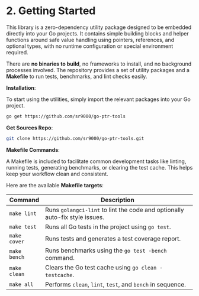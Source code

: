 # 2. Getting Started

This library is a zero-dependency utility package designed to be embedded directly into your Go projects. It contains simple building blocks and helper functions around safe value handling using pointers, references, and optional types, with no runtime configuration or special environment required.

There are **no binaries to build**, no frameworks to install, and no background processes involved. The repository provides a set of utility packages and a **Makefile** to run tests, benchmarks, and lint checks easily.

**Installation**:

To start using the utilities, simply import the relevant packages into your Go project.

```bash
go get https://github.com/sr9000/go-ptr-tools
```

**Get Sources Repo**:

```bash
git clone https://github.com/sr9000/go-ptr-tools.git
```

**Makefile Commands**:

A Makefile is included to facilitate common development tasks like linting, running tests, generating benchmarks, or clearing the test cache. This helps keep your workflow clean and consistent.

Here are the available **Makefile targets**:

| Command      | Description                                                  |
| ------------ | ------------------------------------------------------------ |
| `make lint`  | Runs `golangci-lint` to lint the code and optionally auto-fix style issues. |
| `make test`  | Runs all Go tests in the project using `go test`.            |
| `make cover` | Runs tests and generates a test coverage report.             |
| `make bench` | Runs benchmarks using the `go test -bench` command.          |
| `make clean` | Clears the Go test cache using `go clean -testcache`.        |
| `make all`   | Performs `clean`, `lint`, `test`, and `bench` in sequence.   |

